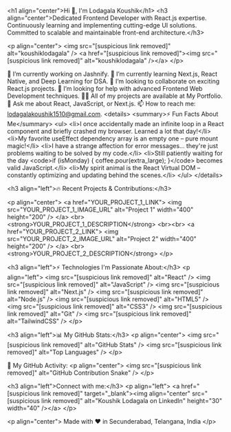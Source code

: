 

&lt;h1 align="center">Hi 👋, I'm Lodagala Koushik&lt;/h1>
&lt;h3 align="center">Dedicated Frontend Developer with React.js expertise. Continuously learning and implementing cutting-edge UI solutions. Committed to scalable and maintainable front-end architecture.&lt;/h3>

&lt;p align="center">
&lt;img src="[suspicious link removed]" alt="koushiklodagala" />
&lt;a href="[suspicious link removed]">&lt;img src="[suspicious link removed]" alt="koushiklodagala" />&lt;/a>
&lt;/p>

🔭 I’m currently working on Jashnify.
🌱 I’m currently learning Next.js, React Native, and Deep Learning for DSA.
👯 I’m looking to collaborate on exciting React.js projects.
🤝 I’m looking for help with advanced Frontend Web Development techniques.
👨‍💻 All of my projects are available at My Portfolio.
💬 Ask me about React, JavaScript, or Next.js.
📫 How to reach me: lodagalakoushik1510@gmail.com.
&lt;details>
&lt;summary>⚡ Fun Facts About Me&lt;/summary>
&lt;ul>
&lt;li>I once accidentally made an infinite loop in a React component and briefly crashed my browser. Learned a lot that day!&lt;/li>
&lt;li>My favorite useEffect dependency array is an empty one – pure mount magic!&lt;/li>
&lt;li>I have a strange affection for error messages... they're just problems waiting to be solved by my code.&lt;/li>
&lt;li>Still patiently waiting for the day &lt;code>if (isMonday) { coffee.pour(extra_large); }&lt;/code> becomes valid JavaScript.&lt;/li>
&lt;li>My spirit animal is the React Virtual DOM – constantly optimizing and updating behind the scenes.&lt;/li>
&lt;/ul>
&lt;/details>

&lt;h3 align="left">🔥 Recent Projects & Contributions:&lt;/h3>

&lt;p align="center">
&lt;a href="YOUR_PROJECT_1_LINK">
&lt;img src="YOUR_PROJECT_1_IMAGE_URL" alt="Project 1" width="400" height="200" />
&lt;/a>
&lt;br>
&lt;strong>YOUR_PROJECT_1_DESCRIPTION&lt;/strong>
&lt;br>&lt;br>
&lt;a href="YOUR_PROJECT_2_LINK">
&lt;img src="YOUR_PROJECT_2_IMAGE_URL" alt="Project 2" width="400" height="200" />
&lt;/a>
&lt;br>
&lt;strong>YOUR_PROJECT_2_DESCRIPTION&lt;/strong>
&lt;/p>

&lt;h3 align="left">⚡ Technologies I'm Passionate About:&lt;/h3>
&lt;p align="left">
&lt;img src="[suspicious link removed]" alt="React" />
&lt;img src="[suspicious link removed]" alt="JavaScript" />
&lt;img src="[suspicious link removed]" alt="Next.js" />
&lt;img src="[suspicious link removed]" alt="Node.js" />
&lt;img src="[suspicious link removed]" alt="HTML5" />
&lt;img src="[suspicious link removed]" alt="CSS3" />
&lt;img src="[suspicious link removed]" alt="Git" />
&lt;img src="[suspicious link removed]" alt="TailwindCSS" />
&lt;/p>

&lt;h3 align="left">📊 My GitHub Stats:&lt;/h3>
&lt;p align="center">
&lt;img src="[suspicious link removed]" alt="GitHub Stats" />
&lt;img src="[suspicious link removed]" alt="Top Languages" />
&lt;/p>

🐍 My GitHub Activity:
&lt;p align="center">
&lt;img src="[suspicious link removed]" alt="GitHub Contribution Snake" />
&lt;/p>

&lt;h3 align="left">Connect with me:&lt;/h3>
&lt;p align="left">
&lt;a href="[suspicious link removed]" target="_blank">&lt;img align="center" src="[suspicious link removed]" alt="Koushik Lodagala on LinkedIn" height="30" width="40" />&lt;/a>
&lt;/p>

&lt;p align="center">
Made with ❤️ in Secunderabad, Telangana, India
&lt;/p>
